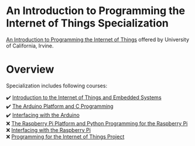 # An Introduction to Programming the Internet of Things Specialization  

[An Introduction to Programming the Internet of Things](https://www.coursera.org/specializations/iot) offered by University of California, Irvine.  

# Overview

Specialization includes following courses:

:heavy_check_mark: [Introduction to the Internet of Things and Embedded Systems
](https://github.com/koteshkoti/Coursera-An-Introduction-to-Programming-the-Internet-of-Things/tree/master/Introduction%20to%20the%20Internet%20of%20Things%20and%20Embedded%20Systems)  
:heavy_check_mark: [The Arduino Platform and C Programming](https://github.com/koteshkoti/Coursera-An-Introduction-to-Programming-the-Internet-of-Things/tree/master/The%20Arduino%20Platform%20and%20C%20Programming)  
:heavy_check_mark: [Interfacing with the Arduino](https://github.com/koteshkoti/Coursera-An-Introduction-to-Programming-the-Internet-of-Things/tree/master/Interfacing%20with%20the%20Arduino)    
:x: [The Raspberry Pi Platform and Python Programming for the Raspberry Pi]()  
:x: [Interfacing with the Raspberry Pi]()  
:x: [Programming for the Internet of Things Project]()  
